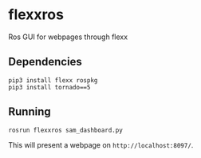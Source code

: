 # flexxros
Ros GUI for webpages through flexx

## Dependencies

```
pip3 install flexx rospkg
pip3 install tornado==5
```

## Running

```
rosrun flexxros sam_dashboard.py
```
This will present a webpage on `http://localhost:8097/`.
